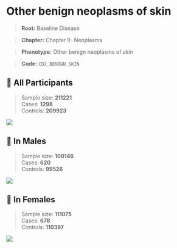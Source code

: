 # Other benign neoplasms of skin

> **Root:** Baseline Disease  

> **Chapter:** Chapter II- Neoplasms  

> **Phenotype:** Other benign neoplasms of skin  

> **Code:** `CD2_BENIGN_SKIN`

## 🧪 All Participants  
> Sample size: **211221**  
> Cases: **1298**  
> Controls: **209923**
<img src="/Disease/Figures/ALL/Incidence/CD2_BENIGN_SKIN.png"/>
<CsvTable src="/public/Disease/Data/ALL/Incidence/COX_CD2_BENIGN_SKIN.csv" label="🔍 View full results" />

## 👨 In Males  
> Sample size: **100146**  
> Cases: **620**  
> Controls: **99526**
<img src="/Disease/Figures/Male/Incidence/CD2_BENIGN_SKIN.png"/>
<CsvTable src="/public/Disease/Data/Male/Incidence/COX_CD2_BENIGN_SKIN.csv" label="🔍 View full results" />

## 👩 In Females  
> Sample size: **111075**  
> Cases: **678**  
> Controls: **110397**
<img src="/Disease/Figures/Female/Incidence/CD2_BENIGN_SKIN.png"/>
<CsvTable src="/public/Disease/Data/Female/Incidence/COX_CD2_BENIGN_SKIN.csv" label="🔍 View full results" />
